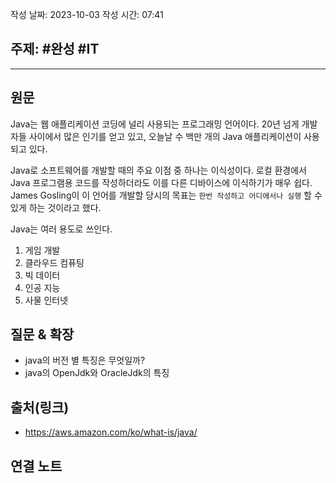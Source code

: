 작성 날짜: 2023-10-03
작성 시간: 07:41

## 주제: #완성 #IT

----
## 원문

Java는 웹 애플리케이션 코딩에 널리 사용되는 프로그래밍 언어이다. 20년 넘게 개발자들 사이에서 많은 인기를 얻고 있고, 오늘날 수 백만 개의 Java 애플리케이션이 사용되고 있다. 

Java로 소프트웨어를 개발할 때의 주요 이점 중 하나는 이식성이다. 로컬 환경에서 Java 프로그램용 코드를 작성하더라도 이를 다른 디바이스에 이식하기가 매우 쉽다. James Gosling이 이 언어를 개발할 당시의 목표는 `한번 작성하고 어디에서나 실행` 할 수 있게 하는 것이라고 했다.

Java는 여러 용도로 쓰인다.

1. 게임 개발
2. 클라우드 컴퓨팅
3. 빅 데이터
4. 인공 지능
5. 사물 인터넷

## 질문 & 확장

- java의 버전 별 특징은 무엇일까?
- java의 OpenJdk와 OracleJdk의 특징

## 출처(링크)
- https://aws.amazon.com/ko/what-is/java/

## 연결 노트










